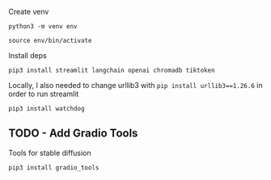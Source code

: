 
Create venv

`python3 -m venv env`

`source env/bin/activate`

Install deps

`pip3 install streamlit langchain openai chromadb tiktoken`

Locally, I also needed to change urllib3 with `pip install urllib3==1.26.6` in order to run streamlit



`pip3 install watchdog`

## TODO - Add Gradio Tools

Tools for stable diffusion

`pip3 install gradio_tools`